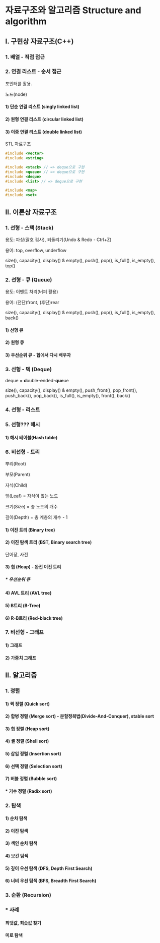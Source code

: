 # 자료구조와 알고리즘 Structure and algorithm

## I. 구현상 자료구조(C++)

### 1. 배열 - 직접 접근

### 2. 연결 리스트 - 순서 접근

포인터를 활용.

노드(node)

#### 1) 단순 연결 리스트 (singly linked list)

#### 2) 원형 연결 리스트 (circular linked list)

#### 3) 이중 연결 리스트 (double linked list)



STL 자료구조

```cpp
#include <vector>
#include <string>

#include <stack> // => deque으로 구현
#include <queue> // => deque으로 구현
#include <deque>
#include <list> // => deque으로 구현

#include <map>
#include <set>

```





## II. 이론상 자료구조

### 1. 선형 - 스택 (Stack)

용도: 파싱(괄호 검사), 되돌리기(Undo & Redo - Ctrl+Z)

용어: top, overflow, underflow

size(), capacity(), display() & empty(), push(), pop(), is_full(), is_empty(), top()



### 2. 선형 - 큐 (Queue)

용도: 이벤트 처리(버퍼 활용)

용어: (전단)front, (후단)rear

size(), capacity(), display() & empty(), push(), pop(), is_full(), is_empty(), back()

#### 1) 선형 큐

#### 2) 원형 큐

#### 3) 우선순위 큐 - 힙에서 다시 배우자



### 3. 선형 - 덱 (Deque)

deque = **d**ouble-**e**nded-**que**ue

size(), capacity(), display() & empty(), push_front(), pop_front(), push_back(), pop_back(), is_full(), is_empty(), front(), back()



### 4. 선형 - 리스트



### 5. 선형??? 해시

#### 1) 해시 테이블(Hash table)

### 6. 비선형 - 트리

뿌리(Root)

부모(Parent)

자식(Child)

잎(Leaf) = 자식이 없는 노드

크기(Size) = 총 노드의 개수

깊이(Depth) = 총 계층의 개수 - 1

#### 1) 이진 트리 (Binary tree)

#### 2) 이진 탐색 트리 (BST, Binary search tree)

단어장, 사전

#### 3) 힙 (Heap) - 완전 이진 트리

##### * 우선순위 큐

#### 4) AVL 트리 (AVL tree) 

#### 5) B트리 (B-Tree)

#### 6) R-B트리 (Red-black tree)



### 7. 비선형 - 그래프

#### 1) 그래프

#### 2) 가중치 그래프



## II. 알고리즘

### 1. 정렬

#### 1) 퀵 정렬 (Quick sort)

#### 2) 합병 정렬 (Merge sort) - 분할정복법(Divide-And-Conquer), stable sort

#### 3) 힙 정렬 (Heap sort)

#### 4) 셸 정렬 (Shell sort)

#### 5) 삽입 정렬 (Insertion sort)

#### 6) 선택 정렬 (Selection sort)

#### 7) 버블 정렬 (Bubble sort)

#### * 기수 정렬 (Radix sort)



### 2. 탐색

#### 1) 순차 탐색

#### 2) 이진 탐색

#### 3) 색인 순차 탐색

#### 4) 보간 탐색

#### 5) 깊이 우선 탐색 (DFS, Depth First Search)

#### 6) 너비 우선 탐색 (BFS, Breadth First Search)



### 3. 순환 (Recursion)



### * 사례

#### 최댓값, 최솟값 찾기

#### 미로 탐색

